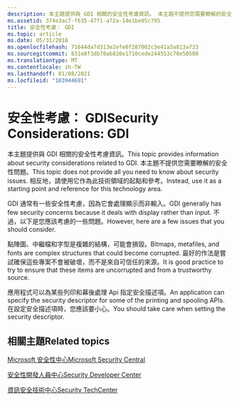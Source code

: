 ```yaml
---
description: 本主題提供與 GDI 相關的安全性考慮資訊。 本主題不提供您需要瞭解的安全性問題。 相反地，請使用它作為此技術領域的起點和參考。
ms.assetid: 374e3ac7-f635-47f1-a72a-14e1be85c795
title: 安全性考慮： GDI
ms.topic: article
ms.date: 05/31/2018
ms.openlocfilehash: 71644da7d313e2efe0f287002c3e41a3a813a733
ms.sourcegitcommit: 831e8f3db78ab820e1710cede244553c70e50500
ms.translationtype: MT
ms.contentlocale: zh-TW
ms.lasthandoff: 01/08/2021
ms.locfileid: "103944691"
---
```

# <a name="security-considerations-gdi"></a><span data-ttu-id="c4275-105">安全性考慮： GDI</span><span class="sxs-lookup"><span data-stu-id="c4275-105">Security Considerations: GDI</span></span>

<span data-ttu-id="c4275-106">本主題提供與 GDI 相關的安全性考慮資訊。</span><span class="sxs-lookup"><span data-stu-id="c4275-106">This topic provides information about security considerations related to GDI.</span></span> <span data-ttu-id="c4275-107">本主題不提供您需要瞭解的安全性問題。</span><span class="sxs-lookup"><span data-stu-id="c4275-107">This topic does not provide all you need to know about security issues.</span></span> <span data-ttu-id="c4275-108">相反地，請使用它作為此技術領域的起點和參考。</span><span class="sxs-lookup"><span data-stu-id="c4275-108">Instead, use it as a starting point and reference for this technology area.</span></span>

<span data-ttu-id="c4275-109">GDI 通常有一些安全性考慮，因為它會處理顯示而非輸入。</span><span class="sxs-lookup"><span data-stu-id="c4275-109">GDI generally has few security concerns because it deals with display rather than input.</span></span> <span data-ttu-id="c4275-110">不過，以下是您應該考慮的一些問題。</span><span class="sxs-lookup"><span data-stu-id="c4275-110">However, here are a few issues that you should consider.</span></span>

<span data-ttu-id="c4275-111">點陣圖、中繼檔和字型是複雜的結構，可能會損毀。</span><span class="sxs-lookup"><span data-stu-id="c4275-111">Bitmaps, metafiles, and fonts are complex structures that could become corrupted.</span></span> <span data-ttu-id="c4275-112">最好的作法是嘗試確保這些專案不會被破壞，而不是來自可信任的來源。</span><span class="sxs-lookup"><span data-stu-id="c4275-112">It is good practice to try to ensure that these items are uncorrupted and from a trustworthy source.</span></span>

<span data-ttu-id="c4275-113">應用程式可以為某些列印和幕後處理 Api 指定安全描述項。</span><span class="sxs-lookup"><span data-stu-id="c4275-113">An application can specify the security descriptor for some of the printing and spooling APIs.</span></span> <span data-ttu-id="c4275-114">在設定安全描述項時，您應該要小心。</span><span class="sxs-lookup"><span data-stu-id="c4275-114">You should take care when setting the security descriptor.</span></span>

## <a name="related-topics"></a><span data-ttu-id="c4275-115">相關主題</span><span class="sxs-lookup"><span data-stu-id="c4275-115">Related topics</span></span>

<dl> <dt>

[<span data-ttu-id="c4275-116">Microsoft 安全性中心</span><span class="sxs-lookup"><span data-stu-id="c4275-116">Microsoft Security Central</span></span>](https://www.microsoft.com/security/)
</dt> <dt>

[<span data-ttu-id="c4275-117">安全性開發人員中心</span><span class="sxs-lookup"><span data-stu-id="c4275-117">Security Developer Center</span></span>](https://technet.microsoft.com/security/)
</dt> <dt>

[<span data-ttu-id="c4275-118">資訊安全技術中心</span><span class="sxs-lookup"><span data-stu-id="c4275-118">Security TechCenter</span></span>](https://technet.microsoft.com/security/default.aspx)
</dt> </dl>

 

 



